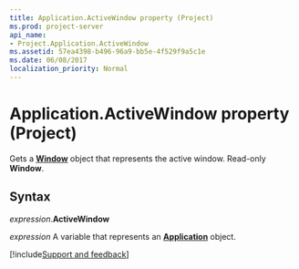 ```yaml
---
title: Application.ActiveWindow property (Project)
ms.prod: project-server
api_name:
- Project.Application.ActiveWindow
ms.assetid: 57ea4398-b496-96a9-bb5e-4f529f9a5c1e
ms.date: 06/08/2017
localization_priority: Normal
---
```



# Application.ActiveWindow property (Project)

Gets a  **[Window](Project.Window.md)** object that represents the active window. Read-only **Window**.


## Syntax

_expression_.**ActiveWindow**

_expression_ A variable that represents an **[Application](Project.Application.md)** object.

[!include[Support and feedback](~/includes/feedback-boilerplate.md)]